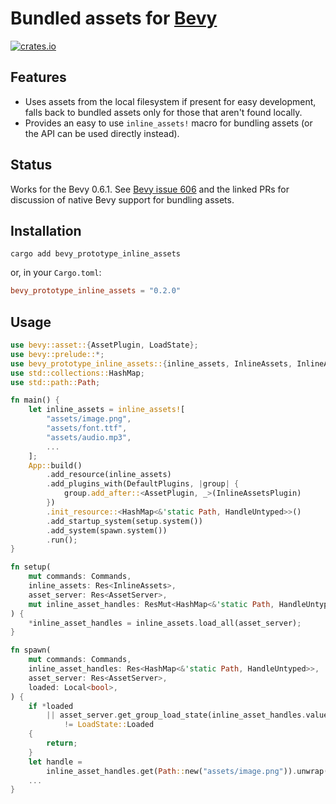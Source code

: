 # Bundled assets for [Bevy](https://github.com/bevyengine/bevy)

[![crates.io](https://img.shields.io/crates/v/bevy_prototype_inline_assets.svg)](https://crates.io/crates/bevy_prototype_inline_assets)

## Features

- Uses assets from the local filesystem if present for easy development, falls
  back to bundled assets only for those that aren't found locally.
- Provides an easy to use `inline_assets!` macro for bundling assets (or the
  API can be used directly instead).

## Status

Works for the Bevy 0.6.1. See [Bevy issue
606](https://github.com/bevyengine/bevy/issues/606) and the linked PRs for
discussion of native Bevy support for bundling assets.

## Installation

``` shell
cargo add bevy_prototype_inline_assets
```

or, in your `Cargo.toml`:

``` toml
bevy_prototype_inline_assets = "0.2.0"
```

## Usage

``` rust
use bevy::asset::{AssetPlugin, LoadState};
use bevy::prelude::*;
use bevy_prototype_inline_assets::{inline_assets, InlineAssets, InlineAssetsPlugin};
use std::collections::HashMap;
use std::path::Path;

fn main() {
    let inline_assets = inline_assets![
        "assets/image.png",
        "assets/font.ttf",
        "assets/audio.mp3",
        ...
    ];
    App::build()
        .add_resource(inline_assets)
        .add_plugins_with(DefaultPlugins, |group| {
            group.add_after::<AssetPlugin, _>(InlineAssetsPlugin)
        })
        .init_resource::<HashMap<&'static Path, HandleUntyped>>()
        .add_startup_system(setup.system())
        .add_system(spawn.system())
        .run();
}

fn setup(
    mut commands: Commands,
    inline_assets: Res<InlineAssets>,
    asset_server: Res<AssetServer>,
    mut inline_asset_handles: ResMut<HashMap<&'static Path, HandleUntyped>>,
) {
    *inline_asset_handles = inline_assets.load_all(asset_server);
}

fn spawn(
    mut commands: Commands,
    inline_asset_handles: Res<HashMap<&'static Path, HandleUntyped>>,
    asset_server: Res<AssetServer>,
    loaded: Local<bool>,
) {
    if *loaded
        || asset_server.get_group_load_state(inline_asset_handles.values().map(|h| h.id))
            != LoadState::Loaded
    {
        return;
    }
    let handle =
        inline_asset_handles.get(Path::new("assets/image.png")).unwrap().clone().typed();
    ...
}
```
